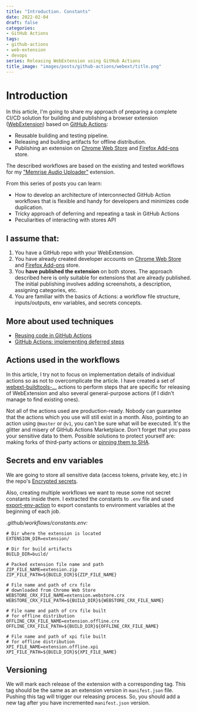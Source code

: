 ```yaml
---
title: "Introduction. Constants"
date: 2022-02-04
draft: false
categories:
- GitHub Actions
tags:
- github-actions
- web-extension
- devops
series: Releasing WebExtension using GitHub Actions
title_image: "images/posts/github-actions/webext/title.png"
---
```


# Introduction

In this article, I'm going to share my approach of preparing a complete CI/CD solution for building and publishing a browser extension ([WebExtension](https://developer.mozilla.org/en-US/docs/Mozilla/Add-ons/WebExtensions)) based on [GitHub Actions](https://docs.github.com/en/actions):
- Reusable building and testing pipeline.
- Releasing and building artifacts for offline distribution.
- Publishing an extension on [Chrome Web Store](https://chrome.google.com/webstore) and [Firefox Add-ons](https://addons.mozilla.org/en-US/firefox/) store.

The described workflows are based on the existing and tested workflows for my ["Memrise Audio Uploader"](https://chrome.google.com/webstore/detail/memrise-audio-uploader/fonhjbpoimjmgfgbboichngpjlmilbmk?hl=en) extension.

From this series of posts you can learn:
- How to develop an architecture of interconnected GitHub Action workflows that is flexible and handy for developers and minimizes code duplication.
- Tricky approach of deferring and repeating a task in GitHub Actions
- Peculiarities of interacting with stores API

## I assume that:

1. You have a GitHub repo with your WebExtension.
2. You have already created developer accounts on [Chrome Web Store](https://developer.chrome.com/docs/webstore/register/) and [Firefox Add-ons](https://addons.mozilla.org/en-US/developers/) store.
3. You **have published the extension** on both stores. The approach described here is only suitable for extensions that are already published. The initial publishing involves adding screenshots, a description, assigning categories, etc.
4. You are familiar with the basics of Actions: a workflow file structure, inputs/outputs, env variables, and secrets concepts.

## More about used techniques

* [Reusing code in GitHub Actions](https://dev.to/cardinalby/github-actions-make-it-reusable-3ho7)
* [GitHub Actions: implementing deferred steps](https://dev.to/cardinalby/scheduling-delayed-github-action-12a6)

## Actions used in the workflows

In this article, I try not to focus on implementation details of individual actions so as not to overcomplicate the article. I have created a set of [webext-buildtools-...](https://github.com/marketplace?type=actions&query=webext-buildtools) actions to perform steps that are specific for releasing of WebExtension and also several general-purpose actions (if I didn't manage to find existing ones).

Not all of the actions used are production-ready. Nobody can guarantee that the actions which you use will still exist in a month. Also, pointing to an action using `@master` or `@v1`, you can't be sure what will be executed. It's the glitter and misery of GitHub Actions Marketplace. Don't forget that you pass your sensitive data to them. Possible solutions to protect yourself are: making forks of third-party actions or [pinning them to SHA](https://michaelheap.com/ensure-github-actions-pinned-sha/).

## Secrets and env variables

We are going to store all sensitive data (access tokens, private key, etc.) in the repo's [Encrypted secrets](https://docs.github.com/en/actions/security-guides/encrypted-secrets).

Also, creating multiple workflows we want to reuse some not secret constants inside them. I extracted the constants to `.env` file and used [export-env-action](https://github.com/marketplace/actions/export-env-action) to export constants to environment variables at the beginning of each job.

_.github/workflows/constants.env:_

```env
# Dir where the extension is located
EXTENSION_DIR=extension/

# Dir for build artifacts
BUILD_DIR=build/

# Packed extension file name and path
ZIP_FILE_NAME=extension.zip
ZIP_FILE_PATH=${BUILD_DIR}${ZIP_FILE_NAME}

# File name and path of crx file 
# downloaded from Chrome Web Store
WEBSTORE_CRX_FILE_NAME=extension.webstore.crx
WEBSTORE_CRX_FILE_PATH=${BUILD_DIR}${WEBSTORE_CRX_FILE_NAME}

# File name and path of crx file built 
# for offline distribution
OFFLINE_CRX_FILE_NAME=extension.offline.crx
OFFLINE_CRX_FILE_PATH=${BUILD_DIR}${OFFLINE_CRX_FILE_NAME}

# File name and path of xpi file built 
# for offline distribution 
XPI_FILE_NAME=extension.offline.xpi
XPI_FILE_PATH=${BUILD_DIR}${XPI_FILE_NAME}
```

## Versioning

We will mark each release of the extension with a corresponding tag. This tag should be the same as an extension version in `manifest.json` file. Pushing this tag will trigger our releasing process. So, you should add a new tag after you have incremented `manifest.json` version.